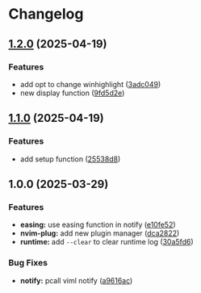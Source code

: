 # Changelog

## [1.2.0](https://github.com/wsdjeg/record-key.nvim/compare/v1.1.0...v1.2.0) (2025-04-19)


### Features

* add opt to change winhighlight ([3adc049](https://github.com/wsdjeg/record-key.nvim/commit/3adc04999c74021d91de6e04b331e38215da44d3))
* new display function ([9fd5d2e](https://github.com/wsdjeg/record-key.nvim/commit/9fd5d2ef3fca14e2e9db47c0d27796fb0fd254d5))

## [1.1.0](https://github.com/wsdjeg/record-key.nvim/compare/v1.0.0...v1.1.0) (2025-04-19)


### Features

* add setup function ([25538d8](https://github.com/wsdjeg/record-key.nvim/commit/25538d8c942aa09c699f062b4a4dbc24cb995977))

## 1.0.0 (2025-03-29)


### Features

* **easing:** use easing function in notify ([e10fe52](https://github.com/wsdjeg/record-key.nvim/commit/e10fe525b0088f6edefb8c550d00a19994cc6182))
* **nvim-plug:** add new plugin manager ([dca2822](https://github.com/wsdjeg/record-key.nvim/commit/dca2822d4ad2a9b45e416612c36dd71c3ac59b55))
* **runtime:** add `--clear` to clear runtime log ([30a5fd6](https://github.com/wsdjeg/record-key.nvim/commit/30a5fd642c1be089fd1990b13481bada6b2a6a6a))


### Bug Fixes

* **notify:** pcall viml notify ([a9616ac](https://github.com/wsdjeg/record-key.nvim/commit/a9616aca45e911a5d2dc8162fffff07ff5989932))
